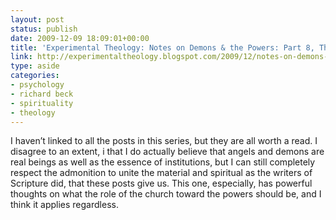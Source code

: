 ```yaml
---
layout: post
status: publish
date: 2009-12-09 18:09:01+00:00
title: 'Experimental Theology: Notes on Demons & the Powers: Part 8, The Inner Aspect of Material Manifestations of Power'
link: http://experimentaltheology.blogspot.com/2009/12/notes-on-demons-powers-part-8-inner.html
type: aside
categories:
- psychology
- richard beck
- spirituality
- theology
---
```


I haven’t linked to all the posts in this series, but they are all worth a read. I disagree to an extent, i that I do actually believe that angels and demons are real beings as well as the essence of institutions, but I can still completely respect the admonition to unite the material and spiritual as the writers of Scripture did, that these posts give us. This one, especially, has powerful thoughts on what the role of the church toward the powers should be, and I think it applies regardless.
